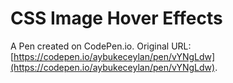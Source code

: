 # CSS Image Hover Effects

A Pen created on CodePen.io. Original URL: [https://codepen.io/aybukeceylan/pen/vYNgLdw](https://codepen.io/aybukeceylan/pen/vYNgLdw).

 
